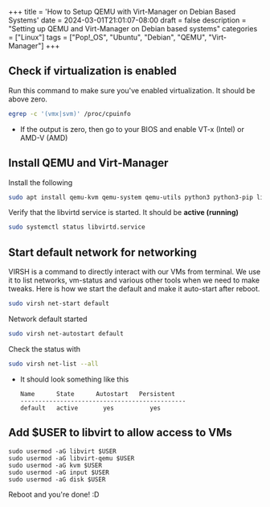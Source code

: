 +++
title = 'How to Setup QEMU with Virt-Manager on Debian Based Systems'
date = 2024-03-01T21:01:07-08:00
draft = false
description = "Setting up QEMU and Virt-Manager on Debian based systems"
categories = ["Linux"]
tags = ["Pop!_OS", "Ubuntu", "Debian", "QEMU", "Virt-Manager"]
+++

## Check if virtualization is enabled

Run this command to make sure you've enabled virtualization. It should be above
zero.

```bash
egrep -c '(vmx|svm)' /proc/cpuinfo
```

- If the output is zero, then go to your BIOS and enable VT-x (Intel) or AMD-V
  (AMD)

## Install QEMU and Virt-Manager

Install the following

```bash
sudo apt install qemu-kvm qemu-system qemu-utils python3 python3-pip libvirt-clients libvirt-daemon-system bridge-utils virtinst libvirt-daemon virt-manager
```

Verify that the libvirtd service is started. It should be **active (running)**

```bash
sudo systemctl status libvirtd.service
```

## Start default network for networking

VIRSH is a command to directly interact with our VMs from terminal. We use it to
list networks, vm-status and various other tools when we need to make tweaks.
Here is how we start the default and make it auto-start after reboot.

```bash
sudo virsh net-start default
```

Network default started

```bash
sudo virsh net-autostart default
```

Check the status with

```bash
sudo virsh net-list --all
```

- It should look something like this

  ```
  Name      State      Autostart   Persistent
  ----------------------------------------------
  default   active       yes          yes
  ```

## Add $USER to libvirt to allow access to VMs

```
sudo usermod -aG libvirt $USER
sudo usermod -aG libvirt-qemu $USER
sudo usermod -aG kvm $USER
sudo usermod -aG input $USER
sudo usermod -aG disk $USER
```

Reboot and you're done! :D

